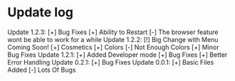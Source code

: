 <h1>Update log</h1>
<span>
Update 1.2.3:
    [+] Bug Fixes
    [+] Ability to Restart
    [-] The browser feature wont be able to work for a while
Update 1.2.2:
    [!] Big Change with Menu Coming Soon!
    [+] Cosmetics
    [+] Colors
        [-] Not Enough Colors
    [+] Minor Bug Fixes
Update 1.2.1:
    [+] Added Developer mode
    [+] Bug Fixes
    [+] Better Error Handling
Update 0.2.1:
    [+] Bug Fixes
Update 0.0.1:
    [+] Basic Files Added
        [-] Lots Of Bugs
</span>